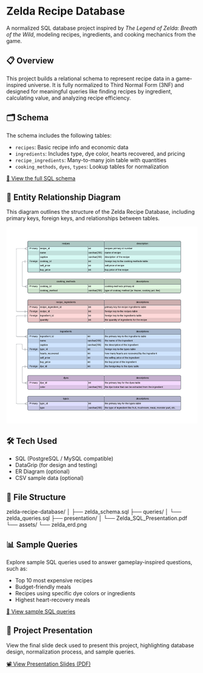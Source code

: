 # Zelda Recipe Database

A normalized SQL database project inspired by *The Legend of Zelda: Breath of the Wild*, modeling recipes, ingredients, and cooking mechanics from the game.

## 📋 Overview

This project builds a relational schema to represent recipe data in a game-inspired universe. It is fully normalized to Third Normal Form (3NF) and designed for meaningful queries like finding recipes by ingredient, calculating value, and analyzing recipe efficiency.

## 🗂️ Schema

The schema includes the following tables:

- `recipes`: Basic recipe info and economic data
- `ingredients`: Includes type, dye color, hearts recovered, and pricing
- `recipe_ingredients`: Many-to-many join table with quantities
- `cooking_methods`, `dyes`, `types`: Lookup tables for normalization

[📄 View the full SQL schema](./zelda_schema.sql)

## 🧭 Entity Relationship Diagram

This diagram outlines the structure of the Zelda Recipe Database, including primary keys, foreign keys, and relationships between tables.

![Zelda Schema ERD](./assets/zelda_erd.png)

## 🛠️ Tech Used

- SQL (PostgreSQL / MySQL compatible)
- DataGrip (for design and testing)
- ER Diagram (optional)
- CSV sample data (optional)

## 📁 File Structure

zelda-recipe-database/
│
├── zelda_schema.sql
├── queries/
│   └── zelda_queries.sql
├── presentation/
│   └── Zelda_SQL_Presentation.pdf
└── assets/
    └── zelda_erd.png


## 📊 Sample Queries

Explore sample SQL queries used to answer gameplay-inspired questions, such as:

- Top 10 most expensive recipes
- Budget-friendly meals
- Recipes using specific dye colors or ingredients
- Highest heart-recovery meals

[📂 View sample SQL queries](./queries/zelda_queries.sql)

## 🎤 Project Presentation

View the final slide deck used to present this project, highlighting database design, normalization process, and sample queries.

[📽️ View Presentation Slides (PDF)](./presentation/zelda_presentation.pdf)




